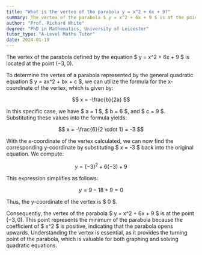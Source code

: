 ```yaml
---
title: "What is the vertex of the parabola y = x^2 + 6x + 9?"
summary: The vertex of the parabola $ y = x^2 + 6x + 9 $ is at the point (-3, 0).
author: "Prof. Richard White"
degree: "PhD in Mathematics, University of Leicester"
tutor_type: "A-Level Maths Tutor"
date: 2024-01-19
---
```


The vertex of the parabola defined by the equation $ y = x^2 + 6x + 9 $ is located at the point $(-3, 0)$.

To determine the vertex of a parabola represented by the general quadratic equation $ y = ax^2 + bx + c $, we can utilize the formula for the x-coordinate of the vertex, which is given by:

$$
x = -\frac{b}{2a}
$$

In this specific case, we have $ a = 1 $, $ b = 6 $, and $ c = 9 $. Substituting these values into the formula yields:

$$
x = -\frac{6}{2 \cdot 1} = -3
$$

With the x-coordinate of the vertex calculated, we can now find the corresponding y-coordinate by substituting $ x = -3 $ back into the original equation. We compute:

$$
y = (-3)^2 + 6(-3) + 9
$$

This expression simplifies as follows:

$$
y = 9 - 18 + 9 = 0
$$

Thus, the y-coordinate of the vertex is $ 0 $.

Consequently, the vertex of the parabola $ y = x^2 + 6x + 9 $ is at the point $(-3, 0)$. This point represents the minimum of the parabola because the coefficient of $ x^2 $ is positive, indicating that the parabola opens upwards. Understanding the vertex is essential, as it provides the turning point of the parabola, which is valuable for both graphing and solving quadratic equations.
    
